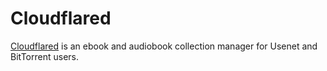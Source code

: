 # Cloudflared

[Cloudflared](https://github.com/cloudflare/cloudflared) is an ebook and audiobook collection manager for Usenet and BitTorrent users.
